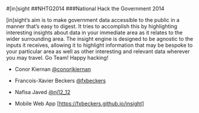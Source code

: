 #[in]sight
##NHTG2014 
###National Hack the Government 2014

[in]sight’s aim is to make government data accessible to the public in a manner that’s easy to digest.
It tries to accomplish this by highlighting interesting insights about data in your immediate area as it
relates to the wider surrounding area.  The insight engine is designed to be agnostic to the inputs it
receives, allowing it to highlight information that may be bespoke to your particular area as well as
other interesting and relevant data wherever you may travel.  Go Team!  Happy hacking!

- Conor Kiernan [@conorjkiernan](https://twitter.com/conorjkiernan)
- Francois-Xavier Beckers [@fxbeckers](https://twitter.com/fxbeckers)
- Nafisa Javed [@nj12_12](https://twitter.com/nj12_12)

- Mobile Web App [https://fxbeckers.github.io/insight]